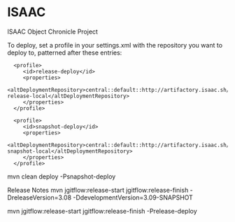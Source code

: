 ISAAC
======================

ISAAC Object Chronicle Project

To deploy, set a profile in your settings.xml with the repository you want to deploy to, 
patterned after these entries:

      <profile>
         <id>release-deploy</id>
         <properties>
            <altDeploymentRepository>central::default::http://artifactory.isaac.sh/artifactory/libs-release-local</altDeploymentRepository>
         </properties>
      </profile>
      
      <profile>
         <id>snapshot-deploy</id>
         <properties>
            <altDeploymentRepository>central::default::http://artifactory.isaac.sh/artifactory/libs-snapshot-local</altDeploymentRepository>
         </properties>
      </profile>

 

mvn clean deploy -Psnapshot-deploy

Release Notes
mvn jgitflow:release-start jgitflow:release-finish -DreleaseVersion=3.08 -DdevelopmentVersion=3.09-SNAPSHOT

mvn jgitflow:release-start jgitflow:release-finish -Prelease-deploy